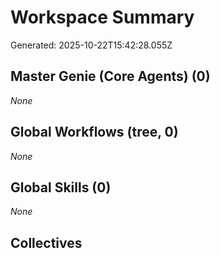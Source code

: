 # Workspace Summary
Generated: 2025-10-22T15:42:28.055Z

## Master Genie (Core Agents) (0)
_None_

## Global Workflows (tree, 0)
_None_

## Global Skills (0)
_None_

## Collectives